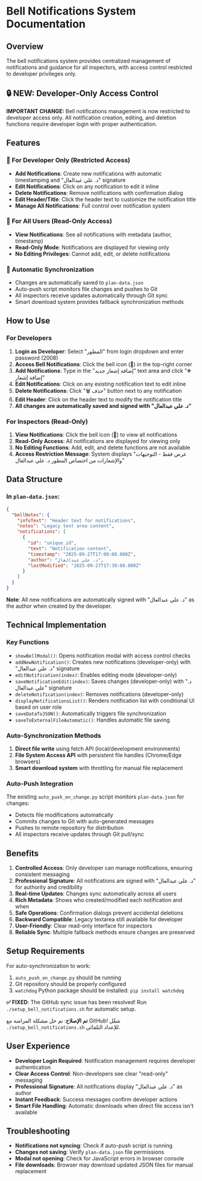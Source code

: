 # Bell Notifications System Documentation

## Overview
The bell notifications system provides centralized management of notifications and guidance for all inspectors, with access control restricted to developer privileges only.

## 🔒 NEW: Developer-Only Access Control
**IMPORTANT CHANGE:** Bell notifications management is now restricted to developer access only. All notification creation, editing, and deletion functions require developer login with proper authentication.

## Features

### 🔐 For Developer Only (Restricted Access)
- **Add Notifications**: Create new notifications with automatic timestamping and "د. علي عبدالعال" signature
- **Edit Notifications**: Click on any notification to edit it inline
- **Delete Notifications**: Remove notifications with confirmation dialog
- **Edit Header/Title**: Click the header text to customize the notification title
- **Manage All Notifications**: Full control over notification system

### 👀 For All Users (Read-Only Access)
- **View Notifications**: See all notifications with metadata (author, timestamp)
- **Read-Only Mode**: Notifications are displayed for viewing only
- **No Editing Privileges**: Cannot add, edit, or delete notifications

### 🔄 Automatic Synchronization
- Changes are automatically saved to `plan-data.json`
- Auto-push script monitors file changes and pushes to Git
- All inspectors receive updates automatically through Git sync
- Smart download system provides fallback synchronization methods

## How to Use

### For Developers
1. **Login as Developer**: Select "المطور" from login dropdown and enter password (2008)
2. **Access Bell Notifications**: Click the bell icon (🔔) in the top-right corner
3. **Add Notifications**: Type in the "إضافة إشعار جديد" text area and click "➕ إضافة إشعار"
4. **Edit Notifications**: Click on any existing notification text to edit inline
5. **Delete Notifications**: Click "🗑️ حذف" button next to any notification
6. **Edit Header**: Click on the header text to modify the notification title
7. **All changes are automatically saved and signed with "د. علي عبدالعال"**

### For Inspectors (Read-Only)
1. **View Notifications**: Click the bell icon (🔔) to view all notifications
2. **Read-Only Access**: All notifications are displayed for viewing only
3. **No Editing Functions**: Add, edit, and delete functions are not available
4. **Access Restriction Message**: System displays "عرض فقط - التوجيهات والإشعارات من اختصاص المطور د. علي عبدالعال"

## Data Structure

### In `plan-data.json`:
```json
{
  "bellNotes": {
    "infoText": "Header text for notifications",
    "notes": "Legacy text area content",
    "notifications": [
      {
        "id": "unique_id",
        "text": "Notification content",
        "timestamp": "2025-09-27T17:00:00.000Z",
        "author": "د. علي عبدالعال",
        "lastModified": "2025-09-27T17:30:00.000Z"
      }
    ]
  }
}
```

**Note**: All new notifications are automatically signed with "د. علي عبدالعال" as the author when created by the developer.

## Technical Implementation

### Key Functions
- `showBellModal()`: Opens notification modal with access control checks
- `addNewNotification()`: Creates new notifications (developer-only) with "د. علي عبدالعال" signature
- `editNotification(index)`: Enables editing mode (developer-only)
- `saveNotificationEdit(index)`: Saves changes (developer-only) with "د. علي عبدالعال" signature
- `deleteNotification(index)`: Removes notifications (developer-only)
- `displayNotificationsList()`: Renders notification list with conditional UI based on user role
- `saveDataToJSON()`: Automatically triggers file synchronization
- `saveToExternalFileAutomatic()`: Handles automatic file saving

### Auto-Synchronization Methods
1. **Direct file write** using fetch API (local/development environments)
2. **File System Access API** with persistent file handles (Chrome/Edge browsers)
3. **Smart download system** with throttling for manual file replacement

### Auto-Push Integration
The existing `auto_push_on_change.py` script monitors `plan-data.json` for changes:
- Detects file modifications automatically
- Commits changes to Git with auto-generated messages
- Pushes to remote repository for distribution
- All inspectors receive updates through Git pull/sync

## Benefits

1. **Controlled Access**: Only developer can manage notifications, ensuring consistent messaging
2. **Professional Signature**: All notifications are signed with "د. علي عبدالعال" for authority and credibility
3. **Real-time Updates**: Changes sync automatically across all users  
4. **Rich Metadata**: Shows who created/modified each notification and when
5. **Safe Operations**: Confirmation dialogs prevent accidental deletions
6. **Backward Compatible**: Legacy textarea still available for developer
7. **User-Friendly**: Clear read-only interface for inspectors
8. **Reliable Sync**: Multiple fallback methods ensure changes are preserved

## Setup Requirements

For auto-synchronization to work:
1. `auto_push_on_change.py` should be running
2. Git repository should be properly configured
3. `watchdog` Python package should be installed: `pip install watchdog`

**✅ FIXED**: The GitHub sync issue has been resolved! Run `./setup_bell_notifications.sh` for automatic setup.

**تم الإصلاح**: تم حل مشكلة المزامنة مع GitHub! شغّل `./setup_bell_notifications.sh` للإعداد التلقائي.

## User Experience

- **Developer Login Required**: Notification management requires developer authentication
- **Clear Access Control**: Non-developers see clear "read-only" messaging
- **Professional Signature**: All notifications display "د. علي عبدالعال" as author
- **Instant Feedback**: Success messages confirm developer actions
- **Smart File Handling**: Automatic downloads when direct file access isn't available

## Troubleshooting

- **Notifications not syncing**: Check if auto-push script is running
- **Changes not saving**: Verify `plan-data.json` file permissions
- **Modal not opening**: Check for JavaScript errors in browser console
- **File downloads**: Browser may download updated JSON files for manual replacement